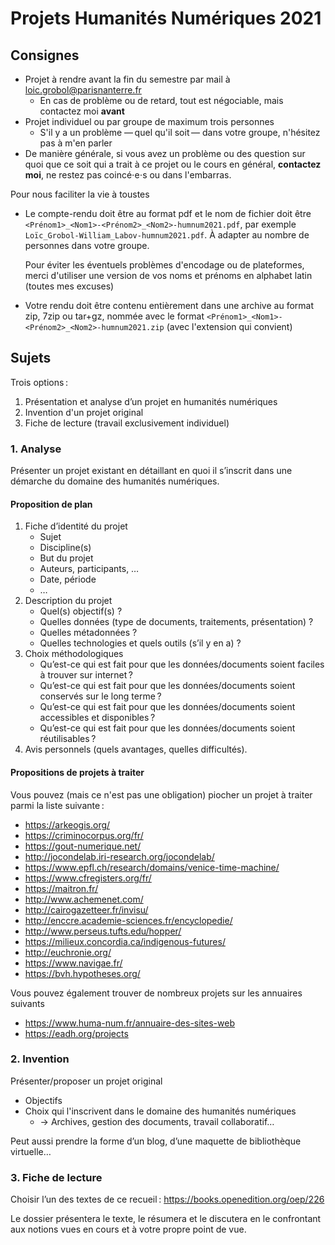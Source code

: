 [comment]: <> "LTeX: language=fr"

Projets Humanités Numériques 2021
=================================

## Consignes

- Projet à rendre avant la fin du semestre par mail à [loic.grobol@parisnanterre.fr](loic.grobol@parisnanterre.fr)
  - En cas de problème ou de retard, tout est négociable, mais contactez moi **avant**
- Projet individuel ou par groupe de maximum trois personnes
  - S'il y a un problème — quel qu'il soit — dans votre groupe, n'hésitez pas à m'en parler
- De manière générale, si vous avez un problème ou des question sur quoi que ce soit qui a trait à
  ce projet ou le cours en général, **contactez moi**, ne restez pas coincé⋅e⋅s ou dans l'embarras.

Pour nous faciliter la vie à toustes

- Le compte-rendu doit être au format pdf et le nom de fichier doit être
  `<Prénom1>_<Nom1>-<Prénom2>_<Nom2>-humnum2021.pdf`, par exemple
  `Loïc_Grobol-William_Labov-humnum2021.pdf`. À adapter au nombre de personnes dans votre groupe.

  Pour éviter les éventuels problèmes d'encodage ou de plateformes, merci d'utiliser une version de
  vos noms et prénoms en alphabet latin (toutes mes excuses)
- Votre rendu doit être contenu entièrement dans une archive au format zip, 7zip ou tar+gz, nommée
  avec le format `<Prénom1>_<Nom1>-<Prénom2>_<Nom2>-humnum2021.zip` (avec l'extension qui convient)

## Sujets

Trois options :

1. Présentation et analyse d’un projet en humanités numériques
2. Invention d'un projet original
3. Fiche de lecture (travail exclusivement individuel)

### 1. Analyse

Présenter un projet existant en détaillant en quoi il s’inscrit dans une démarche du domaine des
humanités numériques.

#### Proposition de plan

1. Fiche d’identité du projet
   - Sujet
   - Discipline(s)
   - But du projet
   - Auteurs, participants, …
   - Date, période
   - …
2. Description du projet
   - Quel(s) objectif(s) ?
   - Quelles données (type de documents, traitements, présentation) ?
   - Quelles métadonnées ?
   - Quelles technologies et quels outils (s’il y en a) ?
3. Choix méthodologiques
   - Qu’est-ce qui est fait pour que les données/documents soient faciles à trouver sur internet ?
   - Qu’est-ce qui est fait pour que les données/documents soient conservés sur le long terme ?
   - Qu’est-ce qui est fait pour que les données/documents soient accessibles et disponibles ?
   - Qu’est-ce qui est fait pour que les données/documents soient réutilisables ?
4. Avis personnels (quels avantages, quelles difficultés).

#### Propositions de projets à traiter

Vous pouvez (mais ce n'est pas une obligation) piocher un projet à traiter parmi la liste suivante :

- <https://arkeogis.org/>
- <https://criminocorpus.org/fr/>
- <https://gout-numerique.net/>
- <http://jocondelab.iri-research.org/jocondelab/>
- <https://www.epfl.ch/research/domains/venice-time-machine/>
- <https://www.cfregisters.org/fr/>
- <https://maitron.fr/>
- <http://www.achemenet.com/>
- <http://cairogazetteer.fr/invisu/>
- <http://enccre.academie-sciences.fr/encyclopedie/>
- <http://www.perseus.tufts.edu/hopper/>
- <https://milieux.concordia.ca/indigenous-futures/>
- <http://euchronie.org/>
- <https://www.navigae.fr/>
- <https://bvh.hypotheses.org/>

Vous pouvez également trouver de nombreux projets sur les annuaires suivants

- <https://www.huma-num.fr/annuaire-des-sites-web>
- <https://eadh.org/projects>

### 2. Invention

Présenter/proposer un projet original

- Objectifs
- Choix qui l'inscrivent dans le domaine des humanités numériques
  - → Archives, gestion des documents, travail collaboratif…

Peut aussi prendre la forme d’un blog, d’une maquette de bibliothèque virtuelle…

### 3. Fiche de lecture

Choisir l’un des textes de ce recueil : <https://books.openedition.org/oep/226>

Le dossier présentera le texte, le résumera et le discutera en le confrontant
aux notions vues en cours et à votre propre point de vue.
